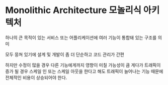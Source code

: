 # Monolithic Architecture 모놀리식 아키텍처

하나의 큰 목적이 있는 서비스 또는 어플리케이션에 여러 기능이 통합돼 있는 구조를 의미

모두 뭉쳐 있기에 설계 및 개발이 좀 더 단순하고 코드 관리가 간편

하지만 수정이 많을 경우 다른 기능에게까지 영향이 미칠 가능성이 큼
게다가 트래픽이 증가 될 경우 스케일 인 또는 스케일 아웃을 한다고 해도 트래픽이 늘어나는 기능 때문에 전체적인 비용이 상승되어야 한다.